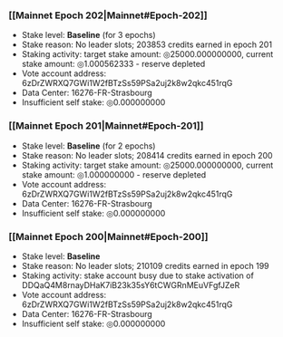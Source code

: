### [[Mainnet Epoch 202|Mainnet#Epoch-202]]
* Stake level: **Baseline** (for 3 epochs)
* Stake reason: No leader slots; 203853 credits earned in epoch 201
* Staking activity: target stake amount: ◎25000.000000000, current stake amount: ◎1.000562333 - reserve depleted
* Vote account address: 6zDrZWRXQ7GWi1W2fBTzSs59PSa2uj2k8w2qkc451rqG
* Data Center: 16276-FR-Strasbourg
* Insufficient self stake: ◎0.000000000
### [[Mainnet Epoch 201|Mainnet#Epoch-201]]
* Stake level: **Baseline** (for 2 epochs)
* Stake reason: No leader slots; 208414 credits earned in epoch 200
* Staking activity: target stake amount: ◎25000.000000000, current stake amount: ◎1.000000000 - reserve depleted
* Vote account address: 6zDrZWRXQ7GWi1W2fBTzSs59PSa2uj2k8w2qkc451rqG
* Data Center: 16276-FR-Strasbourg
* Insufficient self stake: ◎0.000000000
### [[Mainnet Epoch 200|Mainnet#Epoch-200]]
* Stake level: **Baseline**
* Stake reason: No leader slots; 210109 credits earned in epoch 199
* Staking activity: stake account busy due to stake activation of DDQaQ4M8rnayDHaK7iB23k35sY6tCWGRnMEuVFgfJZeR
* Vote account address: 6zDrZWRXQ7GWi1W2fBTzSs59PSa2uj2k8w2qkc451rqG
* Data Center: 16276-FR-Strasbourg
* Insufficient self stake: ◎0.000000000
